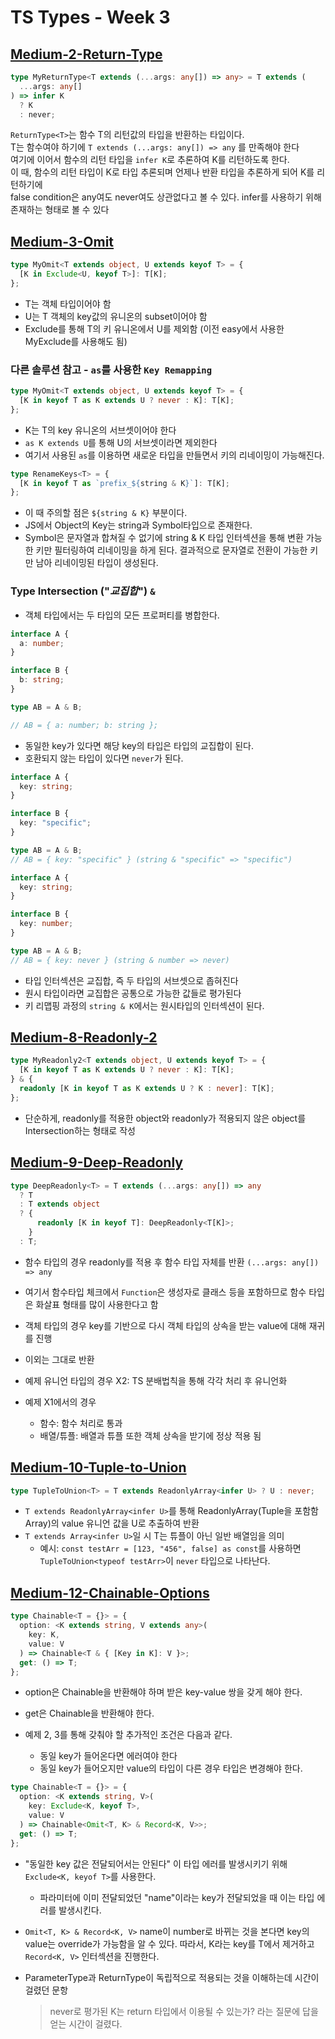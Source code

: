 # TS Types - Week 3

## [Medium-2-Return-Type](./medium/2-return-type.ts)

```ts
type MyReturnType<T extends (...args: any[]) => any> = T extends (
  ...args: any[]
) => infer K
  ? K
  : never;
```

`ReturnType<T>`는 함수 T의 리턴값의 타입을 반환하는 타입이다.  
T는 함수여야 하기에 `T extends (...args: any[]) => any` 를 만족해야 한다  
여기에 이어서 함수의 리턴 타입을 `infer K`로 추론하여 K를 리턴하도록 한다.  
이 때, 함수의 리턴 타입이 K로 타입 추론되며 언제나 반환 타입을 추론하게 되어 K를 리턴하기에  
false condition은 any여도 never여도 상관없다고 볼 수 있다. infer를 사용하기 위해 존재하는 형태로 볼 수 있다

## [Medium-3-Omit](./medium/3-omit.ts)

```ts
type MyOmit<T extends object, U extends keyof T> = {
  [K in Exclude<U, keyof T>]: T[K];
};
```

- T는 객체 타입이어야 함
- U는 T 객체의 key값의 유니온의 subset이어야 함
- Exclude를 통해 T의 키 유니온에서 U를 제외함 (이전 easy에서 사용한 MyExclude를 사용해도 됨)

### 다른 솔루션 참고 - `as`를 사용한 `Key Remapping`

```ts
type MyOmit<T extends object, U extends keyof T> = {
  [K in keyof T as K extends U ? never : K]: T[K];
};
```

- K는 T의 key 유니온의 서브셋이어야 한다
- `as K extends U`를 통해 U의 서브셋이라면 제외한다
- 여기서 사용된 `as`를 이용하면 새로운 타입을 만들면서 키의 리네이밍이 가능해진다.

```ts
type RenameKeys<T> = {
  [K in keyof T as `prefix_${string & K}`]: T[K];
};
```

- 이 때 주의할 점은 `${string & K}` 부분이다.
- JS에서 Object의 Key는 string과 Symbol타입으로 존재한다.
- Symbol은 문자열과 합쳐질 수 없기에 string & K 타입 인터섹션을 통해 변환 가능한 키만 필터링하여 리네이밍을 하게 된다. 결과적으로 문자열로 전환이 가능한 키만 남아 리네이밍된 타입이 생성된다.

### Type Intersection ("_교집합_") `&`

- 객체 타입에서는 두 타입의 모든 프로퍼티를 병합한다.

```ts
interface A {
  a: number;
}

interface B {
  b: string;
}

type AB = A & B;

// AB = { a: number; b: string };
```

- 동일한 key가 있다면 해당 key의 타입은 타입의 교집합이 된다.
- 호환되지 않는 타입이 있다면 `never`가 된다.

```ts
interface A {
  key: string;
}

interface B {
  key: "specific";
}

type AB = A & B;
// AB = { key: "specific" } (string & "specific" => "specific")
```

```ts
interface A {
  key: string;
}

interface B {
  key: number;
}

type AB = A & B;
// AB = { key: never } (string & number => never)
```

- 타입 인터섹션은 교집합, 즉 두 타입의 서브셋으로 좁혀진다
- 원시 타입이라면 교집합은 공통으로 가능한 값들로 평가된다
- 키 리맵핑 과정의 `string & K`에서는 원시타입의 인터섹션이 된다.

## [Medium-8-Readonly-2](./medium/8-readonly-2.ts)

```ts
type MyReadonly2<T extends object, U extends keyof T> = {
  [K in keyof T as K extends U ? never : K]: T[K];
} & {
  readonly [K in keyof T as K extends U ? K : never]: T[K];
};
```

- 단순하게, readonly를 적용한 object와 readonly가 적용되지 않은 object를 Intersection하는 형태로 작성

## [Medium-9-Deep-Readonly](./medium/9-deep-readonly.ts)

```ts
type DeepReadonly<T> = T extends (...args: any[]) => any
  ? T
  : T extends object
  ? {
      readonly [K in keyof T]: DeepReadonly<T[K]>;
    }
  : T;
```

- 함수 타입의 경우 readonly를 적용 후 함수 타입 자체를 반환 `(...args: any[]) => any`
- 여기서 함수타입 체크에서 `Function`은 생성자로 클래스 등을 포함하므로 함수 타입은 화살표 형태를 많이 사용한다고 함
- 객체 타입의 경우 key를 기반으로 다시 객체 타입의 상속을 받는 value에 대해 재귀를 진행
- 이외는 그대로 반환

- 예제 유니언 타입의 경우 X2: TS 분배법칙을 통해 각각 처리 후 유니언화
- 예제 X1에서의 경우
  - 함수: 함수 처리로 통과
  - 배열/튜플: 배열과 튜플 또한 객체 상속을 받기에 정상 적용 됨

## [Medium-10-Tuple-to-Union](./medium/10-tuple-to-union.ts)

```ts
type TupleToUnion<T> = T extends ReadonlyArray<infer U> ? U : never;
```

- `T extends ReadonlyArray<infer U>`를 통해 ReadonlyArray(Tuple을 포함함 Array)의 value 유니언 값을 U로 추출하여 반환
- `T extends Array<infer U>`일 시 T는 튜플이 아닌 일반 배열임을 의미
  - 예시: `const testArr = [123, "456", false] as const`를 사용하면 `TupleToUnion<typeof testArr>`이 `never` 타입으로 나타난다.

## [Medium-12-Chainable-Options](./medium/12-chainable-options.ts)

```ts
type Chainable<T = {}> = {
  option: <K extends string, V extends any>(
    key: K,
    value: V
  ) => Chainable<T & { [Key in K]: V }>;
  get: () => T;
};
```

- option은 Chainable을 반환해야 하며 받은 key-value 쌍을 갖게 해야 한다.
- get은 Chainable을 반환해야 한다.

- 예제 2, 3를 통해 갖춰야 할 추가적인 조건은 다음과 같다.
  - 동일 key가 들어온다면 에러여야 한다
  - 동일 key가 들어오지만 value의 타입이 다른 경우 타입은 변경해야 한다.

```ts
type Chainable<T = {}> = {
  option: <K extends string, V>(
    key: Exclude<K, keyof T>,
    value: V
  ) => Chainable<Omit<T, K> & Record<K, V>>;
  get: () => T;
};
```

- "동일한 key 값은 전달되어서는 안된다" 이 타입 에러를 발생시키기 위해 `Exclude<K, keyof T>`를 사용한다.

  - 파라미터에 이미 전달되었던 "name"이라는 key가 전달되었을 때 이는 타입 에러를 발생시킨다.

- `Omit<T, K> & Record<K, V>` name이 number로 바뀌는 것을 본다면 key의 value는 override가 가능함을 알 수 있다.
  따라서, K라는 key를 T에서 제거하고 `Record<K, V>` 인터섹션을 진행한다.

- ParameterType과 ReturnType이 독립적으로 적용되는 것을 이해하는데 시간이 걸렸던 문항
  > never로 평가된 K는 return 타입에서 이용될 수 있는가? 라는 질문에 답을 얻는 시간이 걸렸다.
